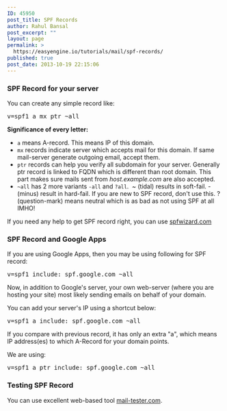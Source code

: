 ```yaml
---
ID: 45950
post_title: SPF Records
author: Rahul Bansal
post_excerpt: ""
layout: page
permalink: >
  https://easyengine.io/tutorials/mail/spf-records/
published: true
post_date: 2013-10-19 22:15:06
---
```

<h3>SPF Record for your server</h3>
You can create any simple record like:
<pre>v=spf1 a mx ptr ~all</pre>
<strong>Significance of every letter:</strong>
<ul>
	<li><code>a</code> means A-record. This means IP of this domain.</li>
	<li><code>mx</code> records indicate server which accepts mail for this domain. If same mail-server generate outgoing email, accept them.</li>
	<li><code>ptr</code> records can help you verify all subdomain for your server. Generally ptr record is linked to FQDN which is different than root domain. This part makes sure mails sent from <em>host.example.com </em>are also accepted.</li>
	<li><code>~all</code> has 2 more variants <code>-all</code> and <code>?all</code>.  ~ (tidal) results in soft-fail. - (minus) result in hard-fail. If you are new to SPF record, don't use this. ? (question-mark) means neutral which is as bad as not using SPF at all IMHO!</li>
</ul>
If you need any help to get SPF record right, you can use <a href="http://spfwizard.com/">spfwizard.com</a>
<h3>SPF Record and Google Apps</h3>
If you are using Google Apps, then you may be using following for SPF record:
<pre class="no-highlight">v=spf1 include:_spf.google.com ~all</pre>
Now, in addition to Google's server, your own web-server (where you are hosting your site) most likely sending emails on behalf of your domain.

You can add your server's IP using a shortcut below:
<pre class="no-highlight">v=spf1 a include:_spf.google.com ~all</pre>
If you compare with previous record, it has only an extra "a", which means IP address(es) to which A-Record for your domain points.

We are using:
<pre class="no-highlight">v=spf1 a ptr include:_spf.google.com ~all</pre>
<h3>Testing SPF Record</h3>
You can use excellent web-based tool <a href="http://www.mail-tester.com/">mail-tester.com</a>.